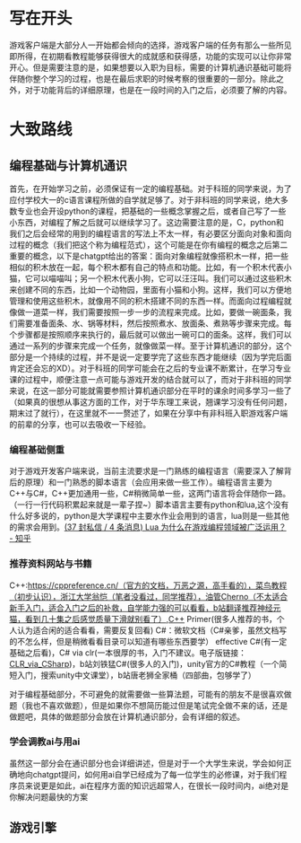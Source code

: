 # 写在开头

​	游戏客户端是大部分人一开始都会倾向的选择，游戏客户端的任务有那么一些所见即所得，在初期看教程能够获得很大的成就感和获得感，功能的实现可以让你非常开心。但是需要注意的是，如果想要以入职为目标，需要的计算机通识基础可能将伴随你整个学习的过程，也是在最后求职的时候考察的很重要的一部分。除此之外，对于功能背后的详细原理，也是在一段时间的入门之后，必须要了解的内容。
# 大致路线

## 编程基础与计算机通识

​	首先，在开始学习之前，必须保证有一定的编程基础。对于科班的同学来说，为了应付学校大一的c语言课程所做的自学就足够了。对于非科班的同学来说，绝大多数专业也会开设python的课程，把基础的一些概念掌握之后，或者自己写了一些小东西，对编程了解之后就可以继续学习了。
​	这边需要注意的是，C，python和我们之后会经常的用到的编程语言的写法上不太一样，有必要区分面向对象和面向过程的概念（我们把这个称为编程范式），这个可能是在你有编程的概念之后第二重要的概念，以下是chatgpt给出的答案：面向对象编程就像搭积木一样，把一些相似的积木放在一起，每个积木都有自己的特点和功能。比如，有一个积木代表小猫，它可以喵喵叫；另一个积木代表小狗，它可以汪汪叫。我们可以通过这些积木来创建不同的东西，比如一个动物园，里面有小猫和小狗。这样，我们可以方便地管理和使用这些积木，就像用不同的积木搭建不同的东西一样。
​	而面向过程编程就像做一道菜一样，我们需要按照一步一步的流程来完成。比如，要做一碗面条，我们需要准备面条、水、锅等材料，然后按照煮水、放面条、煮熟等步骤来完成。每个步骤都是按照顺序来执行的，最后就可以做出一碗可口的面条。这样，我们可以通过一系列的步骤来完成一个任务，就像做菜一样。
​	至于计算机通识的部分，这个部分是一个持续的过程，并不是说一定要学完了这些东西才能继续（因为学完后面肯定还会忘的XD）。对于科班的同学可能会在之后的专业课不断累计，在学习专业课的过程中，顺便注意一点可能与游戏开发的结合就可以了，而对于非科班的同学来说，在这一部分可能就需要参照计算机通识部分在平时的课余时间多学习一些了（如果真的很想从事这方面的工作，对于华东理工来说，翘课学习没有任何问题，期末过了就行），在这里就不一一赘述了，如果在分享中有非科班入职游戏客户端的前辈的分享，也可以去吸收一下经验。

### 编程基础侧重

​	对于游戏开发客户端来说，当前主流要求是一门熟练的编程语言（需要深入了解背后的原理）和一门熟悉的脚本语言（会应用来做一些工作）。编程语言主要为C++与C#，C++更加通用一些，C#稍微简单一些，这两门语言将会伴随你一路。（一行一行代码积累起来就是一辈子捏~）脚本语言主要有python和lua,这个没有什么好多说的，python是大学课程中主要水作业会用到的语言，lua则是一些其他的需求会用到。[(37 封私信 / 4 条消息) Lua 为什么在游戏编程领域被广泛运用？ - 知乎](https://www.zhihu.com/question/21717567)

###  推荐资料网站与书籍

C++:https://cppreference.cn/（官方的文档，万恶之源，高手看的），菜鸟教程（初步认识），浙江大学翁恺（笔者没看过，同学推荐），油管Cherno（不太适合新手入门，适合入门之后的补救，自学能力强的可以看看，b站翻译推荐神经元猫，看到几十集之后感觉质量下滑就别看了）,C++ Primer(很多人推荐的书，个人认为适合闲的适合看看，需要反复回看)
C#：微软文档（C#亲爹，虽然文档写的不怎么样，但是稍微看看目录可以知道有哪些东西要学） effective C#(有一定基础之后看)，C# via clr(一本很厚的书，入门不建议。电子版链接：[CLR_via_CSharp](https://www.yuque.com/fhlsteven/clr_via_csharp/ko6she))，b站刘铁猛C#(很多人的入门)，unity官方的C#教程（一个简短入门，搜索unity中文课堂），b站唐老狮全家桶（四部曲，包够学了）

​	对于编程基础部分，不可避免的就需要做一些算法题，可能有的朋友不是很喜欢做题（我也不喜欢做题），但是如果你不想简历能过但是笔试完全做不来的话，还是做题吧，具体的做题部分会放在计算机通识部分，会有详细的叙述。

### 学会调教ai与用ai

虽然这一部分会在通识部分也会详细讲述，但是对于一个大学生来说，学会如何正确地向chatgpt提问，如何用ai自学已经成为了每一位学生的必修课，对于我们程序员来说更是如此，ai在程序方面的知识远超常人，在很长一段时间内，ai绝对是你解决问题最快的方案

## 游戏引擎



